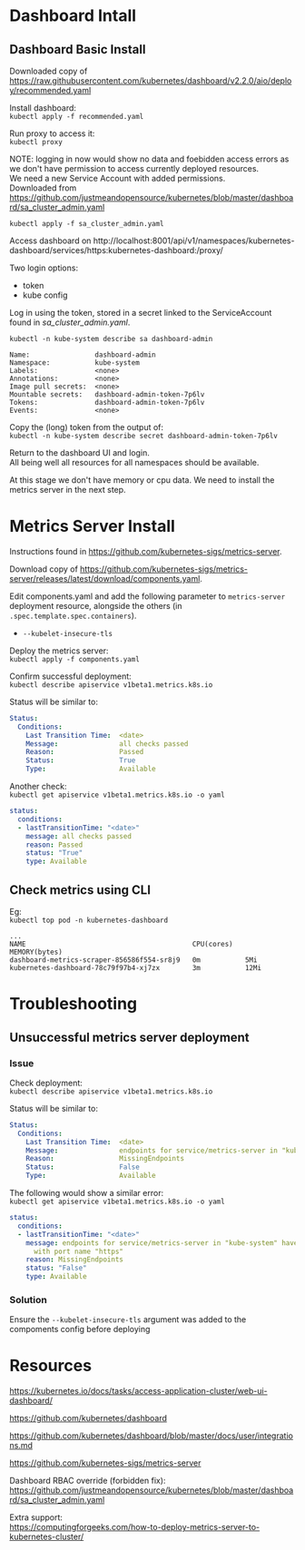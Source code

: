 # Dashboard Intall

## Dashboard Basic Install
Downloaded copy of https://raw.githubusercontent.com/kubernetes/dashboard/v2.2.0/aio/deploy/recommended.yaml

Install dashboard:  
`kubectl apply -f recommended.yaml`

Run proxy to access it:  
`kubectl proxy`

NOTE: logging in now would show no data and foebidden access errors as we don't have permission to access currently deployed resources.  
We need a new Service Account with added permissions.  
Downloaded from https://github.com/justmeandopensource/kubernetes/blob/master/dashboard/sa_cluster_admin.yaml

`kubectl apply -f sa_cluster_admin.yaml`

Access dashboard on http://localhost:8001/api/v1/namespaces/kubernetes-dashboard/services/https:kubernetes-dashboard:/proxy/

Two login options:
- token
- kube config

Log in using the token, stored in a secret linked to the ServiceAccount found in _sa_cluster_admin.yaml_.

`kubectl -n kube-system describe sa dashboard-admin`

```
Name:                dashboard-admin
Namespace:           kube-system
Labels:              <none>
Annotations:         <none>
Image pull secrets:  <none>
Mountable secrets:   dashboard-admin-token-7p6lv
Tokens:              dashboard-admin-token-7p6lv
Events:              <none>
```

Copy the (long) token from the output of:  
`kubectl -n kube-system describe secret dashboard-admin-token-7p6lv`

Return to the dashboard UI and login.  
All being well all resources for all namespaces should be available.

At this stage we don't have memory or cpu data.  We need to install the metrics server in the next step.


# Metrics Server Install

Instructions found in https://github.com/kubernetes-sigs/metrics-server.

Download copy of https://github.com/kubernetes-sigs/metrics-server/releases/latest/download/components.yaml.

Edit components.yaml and add the following parameter to `metrics-server` deployment resource, alongside the others (in `.spec.template.spec.containers`).

- `--kubelet-insecure-tls`

Deploy the metrics server:  
`kubectl apply -f components.yaml`

Confirm successful deployment:  
`kubectl describe apiservice v1beta1.metrics.k8s.io`

Status will be similar to:  
```yaml
Status:
  Conditions:
    Last Transition Time:  <date>
    Message:               all checks passed
    Reason:                Passed
    Status:                True
    Type:                  Available
```

Another check:  
`kubectl get apiservice v1beta1.metrics.k8s.io -o yaml`

```yaml
status:
  conditions:
  - lastTransitionTime: "<date>"
    message: all checks passed
    reason: Passed
    status: "True"
    type: Available
```

## Check metrics using CLI

Eg:  
`kubectl top pod -n kubernetes-dashboard`

```
...
NAME                                         CPU(cores)   MEMORY(bytes)
dashboard-metrics-scraper-856586f554-sr8j9   0m           5Mi
kubernetes-dashboard-78c79f97b4-xj7zx        3m           12Mi
```

# Troubleshooting

## Unsuccessful metrics server deployment

### Issue

Check deployment:  
`kubectl describe apiservice v1beta1.metrics.k8s.io`

Status will be similar to:  
```yaml
Status:
  Conditions:
    Last Transition Time:  <date>
    Message:               endpoints for service/metrics-server in "kube-system" have no addresses with port name "https"
    Reason:                MissingEndpoints
    Status:                False
    Type:                  Available
```

The following would show a similar error:  
`kubectl get apiservice v1beta1.metrics.k8s.io -o yaml`

```yaml
status:
  conditions:
  - lastTransitionTime: "<date>"
    message: endpoints for service/metrics-server in "kube-system" have no addresses
      with port name "https"
    reason: MissingEndpoints
    status: "False"
    type: Available
```

### Solution

Ensure the `--kubelet-insecure-tls` argument was added to the compoments config before deploying

# Resources

https://kubernetes.io/docs/tasks/access-application-cluster/web-ui-dashboard/

https://github.com/kubernetes/dashboard

https://github.com/kubernetes/dashboard/blob/master/docs/user/integrations.md

https://github.com/kubernetes-sigs/metrics-server

Dashboard RBAC override (forbidden fix):  
https://github.com/justmeandopensource/kubernetes/blob/master/dashboard/sa_cluster_admin.yaml

Extra support:  
https://computingforgeeks.com/how-to-deploy-metrics-server-to-kubernetes-cluster/